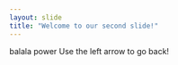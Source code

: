 ```yaml
---
layout: slide
title: "Welcome to our second slide!"
---
```

balala power
Use the left arrow to go back!
